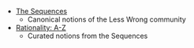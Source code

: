 - [The Sequences](https://www.readthesequences.com/)
	- Canonical notions of the Less Wrong community
- [Rationality: A-Z](https://www.lesswrong.com/rationality)
	- Curated notions from the Sequences